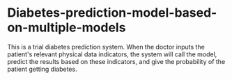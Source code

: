 # Diabetes-prediction-model-based-on-multiple-models
This is a trial diabetes prediction system. When the doctor inputs the patient's relevant physical data indicators, the system will call the model, predict the results based on these indicators, and give the probability of the patient getting diabetes.
